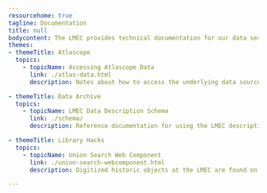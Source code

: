```yaml
---
resourcehome: true
tagline: Documentation
title: null
bodycontent: The LMEC provides technical documentation for our data services and resources based on an assumption of prior knowledge with the projects. We provide narrative, step-by-step user guides in our Guides and Tutorials where you can learn more about each project.
themes:
- themeTitle: Atlascope 
  topics: 
    - topicName: Accessing Atlascope Data
      link: ./atlas-data.html
      description: Notes about how to access the underlying data sources of the Atlascope project, including raster imagery, vector boundary files, and metadata records. Includes a list of all available atlas layers with data access endpoints.

- themeTitle: Data Archive
  topics: 
    - topicName: LMEC Data Description Schema
      link: ./schema/
      description: Reference documentation for using the LMEC descriptive metadata schema for providing context to data resources.

- themeTitle: Library Hacks
  topics: 
    - topicName: Union Search Web Component
      link: ./union-search-webcomponent.html
      description: Digitized historic objects at the LMEC are found on two major repository systems -- the Digital Collections portal and Internet Archive. Because these two repositories do not have a shared search system, this web component offers a shim to search both with a single keyword search.

---
```

